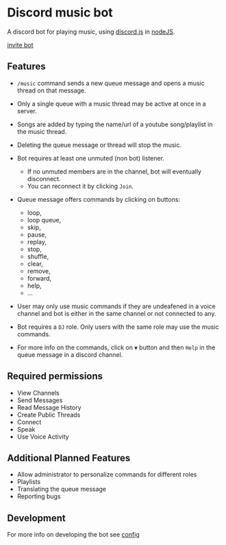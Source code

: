 # Discord music bot

A discord bot for playing music, using [discord.js](https://discord.js.org/#/) in [nodeJS](https://nodejs.org/en/about/).

[invite bot](https://discord.com/api/oauth2/authorize?client_id=806226473069314048&permissions=51576375296&scope=bot%20applications.commands)

## Features

- `/music` command sends a new queue message and opens a music thread on that message.

- Only a single queue with a music thread may be active at once in a server.

- Songs are added by typing the name/url of a youtube song/playlist in the music thread.

- Deleting the queue message or thread will stop the music.

- Bot requires at least one unmuted (non bot) listener.
    - If no unmuted members are in the channel, bot will eventually disconnect.
    - You can reconnect it by clicking `Join`.

- Queue message offers commands by clicking on buttons:
    - loop,
    - loop queue,
    - skip,
    - pause,
    - replay,
    - stop,
    - shuffle,
    - clear,
    - remove,
    - forward,
    - help,
    - ...

- User may only use music commands if they are undeafened in a voice channel and bot is either
in the same channel or not connected to any.

- Bot requires a `DJ` role. Only users with the same role may use the
music commands.

- For more info on the commands, click on `▼` button and then `Help` in the queue message in a discord channel.

## Required permissions

- View Channels
- Send Messages
- Read Message History
- Create Public Threads
- Connect
- Speak
- Use Voice Activity

## Additional Planned Features

- Allow administrator to personalize commands for different roles
- Playlists
- Translating the queue message
- Reporting bugs

## Development

For more info on developing the bot see [config](docs/CONFIG.md)
